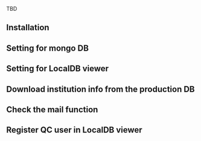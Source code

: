 TBD
## Installation

## Setting for mongo DB

## Setting for LocalDB viewer

## Download institution info from the production DB
## Check the mail function
## Register QC user in LocalDB viewer 
